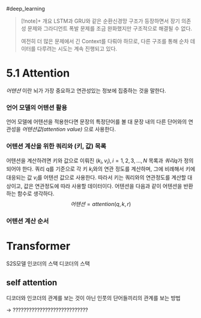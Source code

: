 #deep_learning 

> [!note]+ 개요
> LSTM과 GRU와 같은 순환신경망 구조가 등장하면서 장기 의존성 문제와 그라디언트 폭발 문제를 조금 완화했지만 구조적으로 해결될 수 없다.
> 
> 여전히 더 많은 문제에서 긴 Context를 다뤄야 하므로, 다른 구조를 통해 순차 데이터를 다루려는 시도는 계속 진행되고 있다.
> 

# 5.1 Attention
_어텐션_ 이란 뇌가 가장 중요하고 연관성있는 정보에 집중하는 것을 말한다.

### 언어 모델의 어텐션 활용
언어 모델에 어텐션을 적용한다면 문장의 특정단어를 볼 대 문장 내의 다른 단어와의 연관성을 _어텐션값(attention value)_ 으로 사용한다. 

### 어텐션 계산을 위한 쿼리와 (키, 값) 목록
어텐션을 계산하려면 키와 값으로 이뤄진 $(k_i, v_i), i = 1,2,3,...,N$  목록과 $쿼리 q$가 정의되어야 한다.
쿼리 q를 기준으로 각 키 $k_i$와의 연관 정도를 계산하며, 그에 비례해서 키에 대응되는 값 $v_i$를 어텐션 값으로 사용한다. 따라서 키는 쿼리와의 연관정도를 계산할 대상이고, 값은 연관정도에 따라 사용할 데이터이다. 어텐션을 다음과 같이 어텐션을 반환하는 함수로 생각하다.
$$어텐션 = attention(q,k,r)$$

### 어텐션 계산 순서

# Transformer
S2S모델
인코더의 스택
디코더의 스택
## self attention
디코더와 인코더의 관계를 보는 것이 아닌
인풋의 단어들끼리의 관계를 보는 방법

-> 
????????????????????????????

